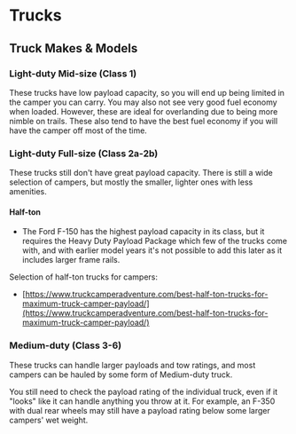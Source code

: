 # Trucks

## Truck Makes & Models

### Light-duty Mid-size (Class 1)

These trucks have low payload capacity, so you will end up being limited in the camper
you can carry. You may also not see very good fuel economy when loaded. However, these
are ideal for overlanding due to being more nimble on trails. These also tend to have
the best fuel economy if you will have the camper off most of the time.

### Light-duty Full-size (Class 2a-2b)

These trucks still don't have great payload capacity. There is still a wide selection of
campers, but mostly the smaller, lighter ones with less amenities.

#### Half-ton

 - The Ford F-150 has the highest payload capacity in its class, but it requires the Heavy
   Duty Payload Package which few of the trucks come with, and with earlier model years it's
   not possible to add this later as it includes larger frame rails.

Selection of half-ton trucks for campers:
- [https://www.truckcamperadventure.com/best-half-ton-trucks-for-maximum-truck-camper-payload/](https://www.truckcamperadventure.com/best-half-ton-trucks-for-maximum-truck-camper-payload/)

### Medium-duty (Class 3-6)

These trucks can handle larger payloads and tow ratings, and most campers can be hauled by
some form of Medium-duty truck.

You still need to check the payload rating of the individual truck, even if it "looks"
like it can handle anything you throw at it. For example, an F-350 with dual rear wheels
may still have a payload rating below some larger campers' wet weight.

